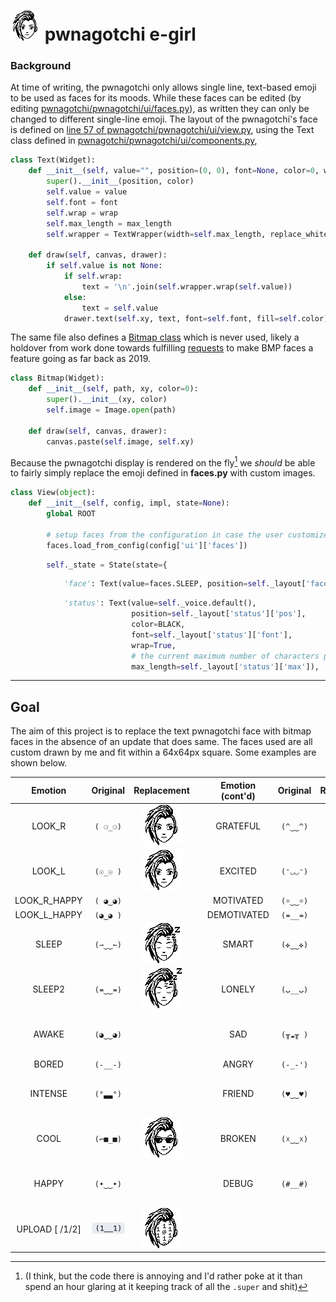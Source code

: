 # <img src="https://github.com/PersephoneKarnstein/egirl-pwnagotchi/blob/master/assets/sideeye.gif?raw=true" height="48"> pwnagotchi e-girl

### Background

At time of writing, the pwnagotchi only allows single line, text-based emoji to be used as faces for its moods. While these faces can be edited (by editing [pwnagotchi/pwnagotchi/ui/faces.py](https://github.com/evilsocket/pwnagotchi/blob/decbeaccb1b3a3b4364204478c7987df0104edf1/pwnagotchi/ui/faces.py)), as written they can only be changed to different single-line emoji. The layout of the pwnagotchi's face is defined on [line 57 of pwnagotchi/pwnagotchi/ui/view.py](https://github.com/evilsocket/pwnagotchi/blob/a5d5533acf9ebf0d70b12b7631b5119aea5b7b3b/pwnagotchi/ui/view.py#L57), using the Text class defined in [pwnagotchi/pwnagotchi/ui/components.py](https://github.com/evilsocket/pwnagotchi/blob/a5d5533acf9ebf0d70b12b7631b5119aea5b7b3b/pwnagotchi/ui/components.py),

```python
class Text(Widget):
    def __init__(self, value="", position=(0, 0), font=None, color=0, wrap=False, max_length=0):
        super().__init__(position, color)
        self.value = value
        self.font = font
        self.wrap = wrap
        self.max_length = max_length
        self.wrapper = TextWrapper(width=self.max_length, replace_whitespace=False) if wrap else None

    def draw(self, canvas, drawer):
        if self.value is not None:
            if self.wrap:
                text = '\n'.join(self.wrapper.wrap(self.value))
            else:
                text = self.value
            drawer.text(self.xy, text, font=self.font, fill=self.color)
```

The same file also defines a [Bitmap class](https://github.com/evilsocket/pwnagotchi/blob/a5d5533acf9ebf0d70b12b7631b5119aea5b7b3b/pwnagotchi/ui/components.py#L14) which is never used, likely a holdover from work done towards fulfilling [requests](https://github.com/evilsocket/pwnagotchi/issues/47) to make BMP faces a feature going as far back as 2019.

```python
class Bitmap(Widget):
    def __init__(self, path, xy, color=0):
        super().__init__(xy, color)
        self.image = Image.open(path)

    def draw(self, canvas, drawer):
        canvas.paste(self.image, self.xy)
```

Because the pwnagotchi display is rendered on the fly[^1] we *should* be able to fairly simply replace the emoji defined in **faces.py** with custom images.

[^1]: (I think, but the code there is annoying and I'd rather poke at it than spend an hour glaring at it keeping track of all the `.super` and shit)

```python
class View(object):
    def __init__(self, config, impl, state=None):
        global ROOT

        # setup faces from the configuration in case the user customized them
        faces.load_from_config(config['ui']['faces'])
```
```python
        self._state = State(state={
```
```python
            'face': Text(value=faces.SLEEP, position=self._layout['face'], color=BLACK, font=fonts.Huge),
```
```python
            'status': Text(value=self._voice.default(),
                           position=self._layout['status']['pos'],
                           color=BLACK,
                           font=self._layout['status']['font'],
                           wrap=True,
                           # the current maximum number of characters per line, assuming each character is 6 pixels wide
                           max_length=self._layout['status']['max']),
```





---
## Goal

The aim of this project is to replace the text pwnagotchi face with bitmap faces in the absence of an update that does same. The faces used are all custom drawn by me and fit within a 64x64px square. Some examples are shown below.


| Emotion | Original      | Replacement | | Emotion (cont'd) | Original | Replacement |
| :---: | :----:      |    :----:   | :---: |    :----:   |    :----:   |    :----:   |
| LOOK_R | `( ⚆_⚆)` | ![Look_R](https://github.com/PersephoneKarnstein/egirl-pwnagotchi/blob/master/faces/LOOK-R.png?raw=true) | | GRATEFUL | `(^‿‿^)` |  |
| LOOK_L | `(☉_☉ )` | ![Look_L](https://github.com/PersephoneKarnstein/egirl-pwnagotchi/blob/master/faces/LOOK-L.png?raw=true) | | EXCITED <!-- on_unread_messages --> | `(ᵔ◡◡ᵔ)` |  |
| LOOK_R_HAPPY | `( ◕‿◕)` |  | | MOTIVATED | `(☼‿‿☼)` |  |
| LOOK_L_HAPPY | `(◕‿◕ )` |  | | DEMOTIVATED | `(≖__≖)` |  |
| SLEEP <!-- long sleep --> | `(⇀‿‿↼)` | ![Sleep](https://github.com/PersephoneKarnstein/egirl-pwnagotchi/blob/master/faces/SLEEP.png?raw=true) | | SMART | `(✜‿‿✜)` | ![Smart](https://github.com/PersephoneKarnstein/egirl-pwnagotchi/blob/master/faces/SMART.png?raw=true) |
| SLEEP2 <!-- short sleep --> | `(≖‿‿≖)` | ![Sleep2](https://github.com/PersephoneKarnstein/egirl-pwnagotchi/blob/master/faces/SLEEP2.png?raw=true) | | LONELY | `(ب__ب)` |  |
| AWAKE | `(◕‿‿◕)` |  | | SAD <!-- on_miss --> | `(╥☁╥ )` |  ![Sad](https://github.com/PersephoneKarnstein/egirl-pwnagotchi/blob/master/faces/SAD.png?raw=true) |
| BORED | `(-__-)` |  | | ANGRY | `(-_-')` | |
| INTENSE <!-- on_assoc --> | `(°▃▃°)` |  | | FRIEND | `(♥‿‿♥)` | ![Friend](https://github.com/PersephoneKarnstein/egirl-pwnagotchi/blob/master/faces/FRIEND.png?raw=true) |
| COOL <!-- on_deauth --> | `(⌐■_■)` | ![Cool](https://github.com/PersephoneKarnstein/egirl-pwnagotchi/blob/master/faces/COOL.png?raw=true) | | BROKEN <!-- on_reboot --> | `(☓‿‿☓)` | ![Broken](https://github.com/PersephoneKarnstein/egirl-pwnagotchi/blob/master/faces/BROKEN.png?raw=true)  |
| HAPPY <!-- new handshakes --> | `(•‿‿•)` |  | | DEBUG <!-- on_custom --> | `(#__#)` |  ![Debug](https://github.com/PersephoneKarnstein/egirl-pwnagotchi/blob/master/faces/DEBUG.png?raw=true) 
| UPLOAD [ /1/2] | <img src="https://github.com/PersephoneKarnstein/egirl-pwnagotchi/blob/master/assets/upload-old.gif" width="60"> | <img src="https://github.com/PersephoneKarnstein/egirl-pwnagotchi/blob/master/assets/upload-new.gif" height="64"> | | | | |
